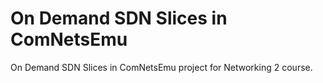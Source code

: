 # On Demand SDN Slices in ComNetsEmu
On Demand SDN Slices in ComNetsEmu project for Networking 2 course.

